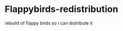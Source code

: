 Flappybirds-redistribution
==========================

rebuild of flappy birds so i can distribute it
